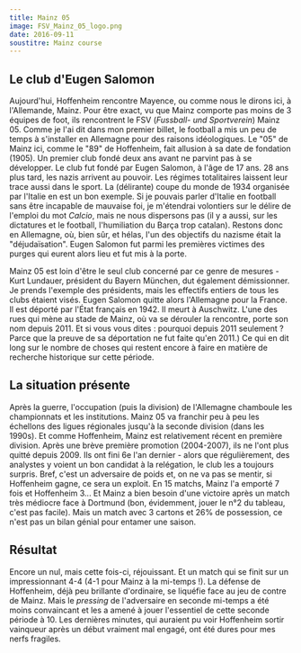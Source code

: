 ```yaml
---
title: Mainz 05
image: FSV_Mainz_05_logo.png
date: 2016-09-11
soustitre: Mainz course
---
```


## Le club d'Eugen Salomon

Aujourd'hui, Hoffenheim rencontre Mayence, ou comme nous le dirons ici, à l'Allemande, Mainz. Pour être exact, vu que Mainz comporte pas moins de 3 équipes de foot, ils rencontrent le FSV (*Fussball- und Sportverein*) Mainz 05.  Comme je l'ai dit dans mon premier billet, le football a mis un peu de temps à s'installer en Allemagne pour des raisons idéologiques. Le "05" de Mainz ici, comme le "89" de Hoffenheim, fait allusion à sa date de fondation (1905). Un premier club fondé deux ans avant ne parvint pas à se développer. Le club fut fondé par Eugen Salomon, à l'âge de 17 ans. 28 ans plus tard, les nazis arrivent au pouvoir. Les régimes totalitaires laissent leur trace aussi dans le sport. La (délirante) coupe du monde de 1934 organisée par l'Italie en est un bon exemple. Si je pouvais parler d'Italie en football sans être incapable de mauvaise foi, je m'étendrai volontiers sur le délire de l'emploi du mot *Calcio*, mais ne nous dispersons pas (il y a aussi, sur les dictatures et le football, l'humiliation du Barça trop catalan). Restons donc en Allemagne, où, bien sûr, et hélas, l'un des objectifs du nazisme était la "déjudaïsation". Eugen Salomon fut parmi les premières victimes des purges qui eurent alors lieu et fut mis à la porte.

Mainz 05 est loin d'être le seul club concerné par ce genre de mesures - Kurt Lundauer, président du Bayern München, dut également démissionner. Je prends l'exemple des présidents, mais les effectifs entiers de tous les clubs étaient visés. Eugen Salomon quitte alors l'Allemagne pour la France. Il est déporté par l'État français en 1942. Il meurt à Auschwitz. L'une des rues qui mène au stade de Mainz, où va se dérouler la rencontre, porte son nom depuis 2011.  Et si vous vous dites : pourquoi depuis 2011 seulement ? Parce que la preuve de sa déportation ne fut faite qu'en 2011.) Ce qui en dit long sur le nombre de choses qui restent encore à faire en matière de recherche historique sur cette période.

## La situation présente

Après la guerre, l'occupation (puis la division) de l'Allemagne chamboule les championnats et les institutions. Mainz 05 va franchir peu à peu les échellons des ligues régionales jusqu'à la seconde division (dans les 1990s). Et comme Hoffenheim, Mainz est relativement récent en première division. Après une brève première promotion (2004-2007), ils ne l'ont plus quitté depuis 2009. Ils ont fini 6e l'an dernier - alors que régulièrement, des analystes y voient un bon candidat à la relégation, le club les a toujours surpris. Bref, c'est un adversaire de poids et, on ne va pas se mentir, si Hoffenheim gagne, ce sera un exploit. En 15 matchs, Mainz l'a emporté 7 fois et Hoffenheim 3... Et Mainz a bien besoin d'une victoire après un match très médiocre face à Dortmund (bon, évidemment, jouer le n°2 du tableau, c'est pas facile). Mais un match avec 3 cartons et 26% de possession, ce n'est pas un bilan génial pour entamer une saison. 

## Résultat

Encore un nul, mais cette fois-ci, réjouissant. Et un match qui se finit sur un impressionnant 4-4 (4-1 pour Mainz à la mi-temps !). La défense de Hoffenheim, déjà peu brillante d'ordinaire, se liquéfie face au jeu de contre de Mainz. Mais le *pressing* de l'adversaire en seconde mi-temps a été moins convaincant et les a amené à jouer l'essentiel de cette seconde période à 10. Les dernières minutes, qui auraient pu voir Hoffenheim sortir vainqueur après un début vraiment mal engagé, ont été dures pour mes nerfs fragiles.
